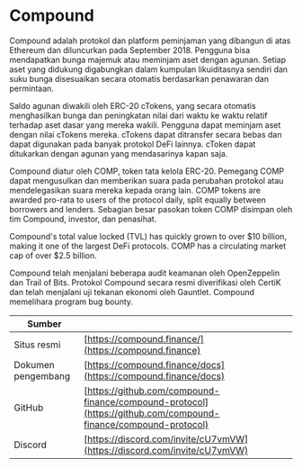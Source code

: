 # Compound

Compound adalah protokol dan platform peminjaman yang dibangun di atas Ethereum dan diluncurkan pada September 2018. Pengguna bisa mendapatkan bunga majemuk atau meminjam aset dengan agunan. Setiap aset yang didukung digabungkan dalam kumpulan likuiditasnya sendiri dan suku bunga disesuaikan secara otomatis berdasarkan penawaran dan permintaan.

Saldo agunan diwakili oleh ERC-20 cTokens, yang secara otomatis menghasilkan bunga dan peningkatan nilai dari waktu ke waktu relatif terhadap aset dasar yang mereka wakili. Pengguna dapat meminjam aset dengan nilai cTokens mereka. cTokens dapat ditransfer secara bebas dan dapat digunakan pada banyak protokol DeFi lainnya. cToken dapat ditukarkan dengan agunan yang mendasarinya kapan saja.

Compound diatur oleh COMP, token tata kelola ERC-20. Pemegang COMP dapat mengusulkan dan memberikan suara pada perubahan protokol atau mendelegasikan suara mereka kepada orang lain. COMP tokens are awarded pro-rata to users of the protocol daily, split equally between borrowers and lenders. Sebagian besar pasokan token COMP disimpan oleh tim Compound, investor, dan penasihat.

Compound's total value locked (TVL) has quickly grown to over $10 billion, making it one of the largest DeFi protocols. COMP has a circulating market cap of over $2.5 billion.

Compound telah menjalani beberapa audit keamanan oleh OpenZeppelin dan Trail of Bits. Protokol Compound secara resmi diverifikasi oleh CertiK dan telah menjalani uji tekanan ekonomi oleh Gauntlet. Compound memelihara program bug bounty.

| Sumber             |                                                                                                                |
| ------------------ | -------------------------------------------------------------------------------------------------------------- |
| Situs resmi        | [https://compound.finance/](https://compound.finance)                                                          |
| Dokumen pengembang | [https://compound.finance/docs](https://compound.finance/docs)                                                 |
| GitHub             | [https://github.com/compound-finance/compound-protocol](https://github.com/compound-finance/compound-protocol) |
| Discord            | [https://discord.com/invite/cU7vmVW](https://discord.com/invite/cU7vmVW)                                       |
